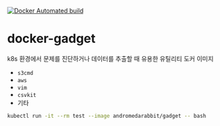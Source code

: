 [![Docker Automated build](https://img.shields.io/docker/automated/jrottenberg/ffmpeg.svg)](https://hub.docker.com/r/andromedarabbit/gadget/)

# docker-gadget

k8s 환경에서 문제를 진단하거나 데이터를 추출할 때 유용한 유틸리티 도커 이미지

- `s3cmd`
- `aws`
- `vim`
- `csvkit`
- 기타

``` bash
kubectl run -it --rm test --image andromedarabbit/gadget -- bash
```

